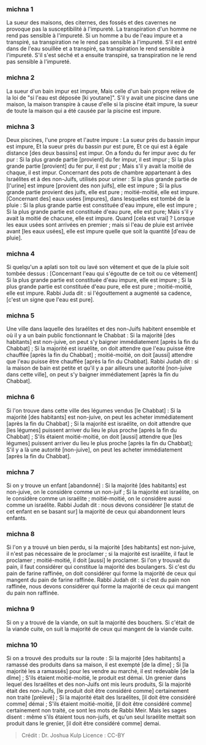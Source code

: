 
### michna 1
La sueur des maisons, des citernes, des fossés et des cavernes ne provoque pas la susceptibilité à l'impureté. La transpiration d'un homme ne rend pas sensible à l'impureté. Si un homme a bu de l'eau impure et a transpiré, sa transpiration ne le rend pas sensible à l'impureté. S'il est entré dans de l'eau souillée et a transpiré, sa transpiration le rend sensible à l'impureté. S'il s'est séché et a ensuite transpiré, sa transpiration ne le rend pas sensible à l'impureté.

### michna 2
La sueur d'un bain impur est impure, Mais celle d'un bain propre relève de la loi de "si l'eau est déposée [ki youtane]". S'il y avait une piscine dans une maison, la maison transpire à cause d'elle si la piscine était impure, la sueur de toute la maison qui a été causée par la piscine est impure.

### michna 3
Deux piscines, l'une propre et l'autre impure : La sueur près du bassin impur est impure, Et la sueur près du bassin pur est pure, Et ce qui est à égale distance [des deux bassins] est impur. On a fondu du fer impur avec du fer pur : Si la plus grande partie [provient] du fer impur, il est impur ; Si la plus grande partie [provient] du fer pur, il est pur ; Mais s'il y avait la moitié de chaque, il est impur. Concernant des pots de chambre appartenant à des Israélites et à des non-Juifs, utilisés pour uriner : Si la plus grande partie  de [l'urine] est impure [provient des non juifs], elle est impure ; Si la plus grande partie provient des juifs, elle est pure ; moitié-moitié, elle est impure. [Concernant des] eaux usées [impures], dans lesquelles est tombé de la pluie : Si la plus grande partie est constituée d'eau impure, elle est impure ; Si la plus grande partie est constituée d'eau pure, elle est pure; Mais s'il y avait la moitié de chacune, elle est impure. Quand [cela est vrai] ? Lorsque les eaux usées sont arrivées en premier ; mais si l'eau de pluie est arrivée avant [les eaux usées], elle est impure quelle que soit la quantité [d'eau de pluie].

### michna 4
Si quelqu'un a aplati son toit ou lavé son vêtement et que de la pluie soit tombée dessus : [Concernant l'eau qui s'égoutte de ce toit ou ce vêtement] Si la plus grande partie est constituée d'eau impure, elle est impure ; Si la plus grande partie est constituée d'eau pure, elle est pure ; moitié-moitié, elle est impure. Rabbi Juda dit : si l'égouttement a augmenté sa cadence, [c'est un signe que l'eau est pure].

### michna 5
Une ville dans laquelle des Israélites et des non-Juifs habitent ensemble et où il y a un bain public fonctionnant le Chabbat : Si la majorité [des habitants] est non-juive, on peut s'y baigner immédiatement [après la fin du Chabbat] ; Si la majorité est israélite, on doit attendre que l'eau puisse être chauffée [après la fin du Chabbat] ; moitié-moitié, on doit [aussi] attendre que l'eau puisse être chauffée [après la fin du Chabbat]. Rabbi Judah dit : si la maison de bain est petite et qu'il y a par ailleurs une autorité [non-juive dans cette ville], on peut s'y baigner immédiatement [après la fin du Chabbat].

### michna 6
Si l'on trouve dans cette ville des légumes vendus [le Chabbat] : Si la majorité [des habitants] est non-juive, on peut les acheter immédiatement [après la fin du Chabbat] ; Si la majorité est israélite, on doit attendre que [les légumes] puissent arriver du lieu le plus proche [après la fin du Chabbat] ; S'ils étaient moitié-moitié, on doit [aussi] attendre que [les légumes] puissent arriver du lieu le plus proche [après la fin du Chabbat]; S'il y a là une autorité [non-juive], on peut les acheter immédiatement [après la fin du Chabbat].

### michna 7
Si on y trouve un enfant [abandonné] : Si la majorité [des habitants] est non-juive, on le considère comme un non-juif ; Si la majorité est israélite, on le considère comme un israélite ; moitié-moitié, on le considère aussi comme un israélite. Rabbi Judah dit : nous devons considérer [le statut de cet enfant en se basant sur] la majorité de ceux qui abandonnent leurs enfants.

### michna 8
Si l'on y a trouvé un bien perdu, si la majorité [des habitants] est non-juive, il n'est pas nécessaire de le proclamer ; si la majorité est israélite, il faut le proclamer ; moitié-moitié, il doit [aussi] le proclamer. Si l'on y trouvait du pain, il faut considérer qui constitue la majorité des boulangers. Si c'est du pain de farine raffinée, on doit considérer qui forme la majorité de ceux qui mangent du pain de farine raffinée. Rabbi Judah dit : si c'est du pain non raffinée, nous devons considérer qui forme la majorité de ceux qui mangent du pain non raffinée.

### michna 9
Si on y a trouvé de la viande, on suit la majorité des bouchers. Si c'était de la viande cuite, on suit la majorité de ceux qui mangent de la viande cuite.

### michna 10
Si on a trouvé des produits sur la route : Si la majorité [des habitants] a ramassé des produits dans sa maison, il est exempté [de la dîme] ; Si [la majorité les a ramassés] pour les vendre au marché, il est redevable [de la dîme] ; S'ils étaient moitié-moitié, le produit est démai. Un grenier dans lequel des Israélites et des non-Juifs ont mis leurs produits, Si la majorité était des non-Juifs, [le produit doit être considéré comme] certainement non traité [prélevé] ; Si la majorité était des Israélites, [il doit être considéré comme] démai ; S'ils étaient moitié-moitié, [il doit être considéré comme] certainement non traité, ce sont les mots de Rabbi Meir. Mais les sages disent : même s'ils étaient tous non-juifs, et qu'un seul Israélite mettait son produit dans le grenier, [il doit être considéré comme] demai.

>Crédit : Dr. Joshua Kulp
>Licence : CC-BY